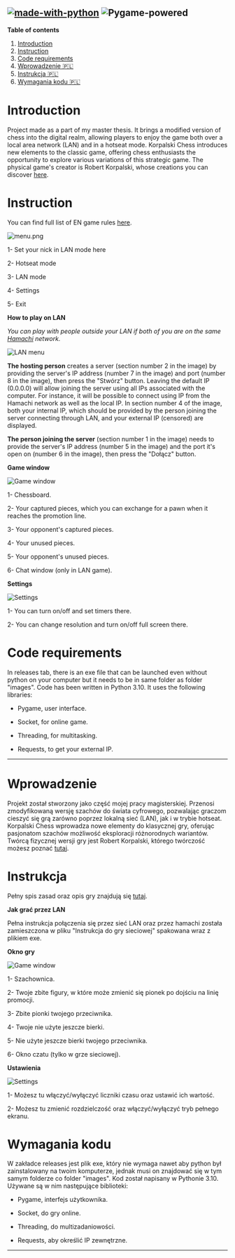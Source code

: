 [![made-with-python](https://img.shields.io/badge/Made%20with-Python-1f425f.svg)](https://www.python.org/) ![Pygame-powered](https://www.pygame.org/docs/_static/pygame_powered_lowres.png)
---


**Table of contents**

1. [Introduction](#introduction)
2. [Instruction](#instruction)
3. [Code requirements](#code-requirements)
4. [Wprowadzenie 🇵🇱](#wprowadzenie)
5. [Instrukcja 🇵🇱](#instrukcja)
6. [Wymagania kodu 🇵🇱](#wymagania-kodu)


# Introduction

Project made as a part of my master thesis. It brings a modified version of chess into the digital realm, allowing players to enjoy the game both over a local area network (LAN) and in a hotseat mode. Korpalski Chess introduces new elements to the classic game, offering chess enthusiasts the opportunity to explore various variations of this strategic game. The physical game's creator is Robert Korpalski, whose creations you can discover [here](https://szachydzieciom.pl/?page_id=67492).

# Instruction

You can find full list of EN game rules [here](https://www.apronus.com/chess/korpalskichess.htm).

![menu.png](/readme_imgs/menu.png)

1- Set your nick in LAN mode here

2- Hotseat mode

3- LAN mode

4- Settings

5- Exit

**How to play on LAN**

*You can play with people outside your LAN if both of you are on the same [Hamachi](https://vpn.net) network.*

![LAN menu](/readme_imgs/joincreate.png)

**The hosting person** creates a server (section number 2 in the image) by providing the server's IP address (number 7 in the image) and port (number 8 in the image), then press the "Stwórz" button. Leaving the default IP (0.0.0.0) will allow joining the server using all IPs associated with the computer. For instance, it will be possible to connect using IP from the Hamachi network as well as the local IP. In section number 4 of the image, both your internal IP, which should be provided by the person joining the server connecting through LAN, and your external IP (censored) are displayed.

**The person joining the server** (section number 1 in the image) needs to provide the server's IP address (number 5 in the image) and the port it's open on (number 6 in the image), then press the "Dołącz" button.

**Game window**

![Game window](/readme_imgs/gamewindow.png)

1- Chessboard.

2- Your captured pieces, which you can exchange for a pawn when it reaches the promotion line.

3- Your opponent's captured pieces.

4- Your unused pieces.

5- Your opponent's unused pieces.

6- Chat window (only in LAN game).

**Settings**

![Settings](/readme_imgs/settings.png)

1- You can turn on/off and set timers there.

2- You can change resolution and turn on/off full screen there.

# Code requirements

In releases tab, there is an exe file that can be launched even without python on your computer but it needs to be in same folder as folder "images".
Code has been written in Python 3.10. It uses the following libraries:
- Pygame, user interface.

- Socket, for online game.

- Threading, for multitasking.

- Requests, to get your external IP.

---

# Wprowadzenie

Projekt został stworzony jako część mojej pracy magisterskiej. Przenosi zmodyfikowaną wersję szachów do świata cyfrowego, pozwalając graczom cieszyć się grą zarówno poprzez lokalną sieć (LAN), jak i w trybie hotseat. Korpalski Chess wprowadza nowe elementy do klasycznej gry, oferując pasjonatom szachów możliwość eksploracji różnorodnych wariantów. Twórcą fizycznej wersji gry jest Robert Korpalski, którego twórczość możesz poznać [tutaj](https://szachydzieciom.pl/?page_id=67492).

# Instrukcja

Pełny spis zasad oraz opis gry znajdują się [tutaj](https://szachydzieciom.pl/?page_id=67492).

**Jak grać przez LAN**

Pełna instrukcja połączenia się przez sieć LAN oraz przez hamachi została zamieszczona w pliku "Instrukcja do gry sieciowej" spakowana wraz z plikiem exe.

**Okno gry**

![Game window](/readme_imgs/gamewindow.png)

1- Szachownica.

2- Twoje zbite figury, w które może zmienić się pionek po dojściu na linię promocji.

3- Zbite pionki twojego przeciwnika.

4- Twoje nie użyte jeszcze bierki.

5- Nie użyte jeszcze bierki twojego przeciwnika.

6- Okno czatu (tylko w grze sieciowej).

**Ustawienia**

![Settings](/readme_imgs/settings.png)

1- Możesz tu włączyć/wyłączyć liczniki czasu oraz ustawić ich wartość.

2- Możesz tu zmienić rozdzielczość oraz włączyć/wyłączyć tryb pełnego ekranu.

# Wymagania kodu

W zakładce releases jest plik exe, który nie wymaga nawet aby python był zainstalowany na twoim komputerze, jednak musi on znajdować się w tym samym folderze co folder "images".
Kod został napisany w Pythonie 3.10. Używane są w nim następujące biblioteki:
- Pygame, interfejs użytkownika.

- Socket, do gry online.

- Threading, do multizadaniowości.

- Requests, aby określić IP zewnętrzne.

---
